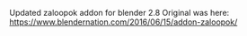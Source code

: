 Updated zaloopok addon for blender 2.8
Original was here: https://www.blendernation.com/2016/06/15/addon-zaloopok/
